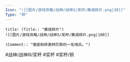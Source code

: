```yaml
---
Icon: "![[图片/游戏攻略/战神/战神3/奖杯/撕成碎片.png|30]]"
Type: "铜"
---
```

```ad-common-bronze-trophy
title: (Title:: "撕成碎片")
![[图片/游戏攻略/战神/战神3/奖杯/撕成碎片.png|100]]

(Comment:: "徹底粉碎奧林匹斯的一名哨兵。")
```

#战神/战神III/奖杯 #奖杯 #奖杯/铜
